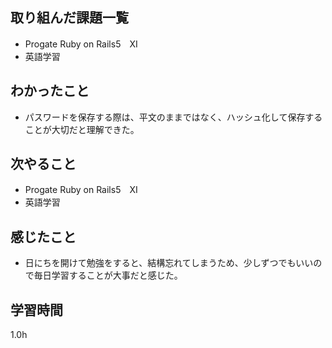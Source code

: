 ## 取り組んだ課題一覧
* Progate Ruby on Rails5　XI
* 英語学習
## わかったこと
* パスワードを保存する際は、平文のままではなく、ハッシュ化して保存することが大切だと理解できた。
## 次やること
* Progate Ruby on Rails5　XI
* 英語学習
## 感じたこと
* 日にちを開けて勉強をすると、結構忘れてしまうため、少しずつでもいいので毎日学習することが大事だと感じた。
## 学習時間
1.0h